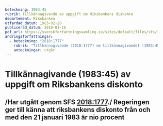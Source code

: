```yaml
---
beteckning: 1983:45
rubrik: Tillkännagivande av uppgift om Riksbankens diskonto
departement: Riksbanken
utfardad_datum: 1983-02-26
publicerad_datum: 2019-01-16
pdf_url: https://svenskforfattningssamling.se/sites/default/files/sfs/1983-02/SFS1983-45.pdf
andringsforfattningar:
  - beteckning: "2018:1777"
    rubrik: "Tillkännagivande (2018:1777) om tillkännagivandet (1983:45) av uppgift om Riksbankens diskonto"
    anteckningar: utgår
---
```


# Tillkännagivande (1983:45) av uppgift om Riksbankens diskonto

## /Har utgått genom SFS [2018:1777](https://selex.se/eli/sfs/2018/1777)./ Regeringen ger till känna att riksbankens diskonto från och med den 21 januari 1983 är nio procent